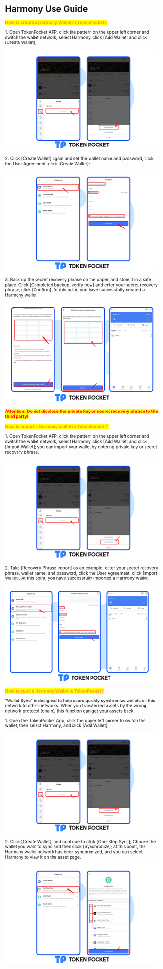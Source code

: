 # Harmony Use Guide

<mark style="color:orange;">**How to create a Harmony Wallet in TokenPocket?**</mark>

1\. Open TokenPocket APP, click the pattern on the upper left corner and switch the wallet network, select Harmony, click \[Add Wallet] and click \[Create Wallet];

![](<../../.gitbook/assets/Group 18932.png>)

2\. Click \[Create Wallet] again and set the wallet name and password, click the User Agreement, click \[Create Wallet];

![](<../../.gitbook/assets/Group 18933.png>)

3\. Back up the secret recovery phrase on the paper, and store it in a safe place. Click \[Completed backup, verify now] and enter your secret recovery phrase, click \[Confirm]. At this point, you have successfully created a Harmony wallet.

![](<../../.gitbook/assets/Group 18934.png>)

<mark style="color:red;">**Attention: Do not disclose the private key or secret recovery phrase to the third party!**</mark>

<mark style="color:orange;">**How to import a Harmony wallet in TokenPocket？**</mark>

1\. Open TokenPocket APP, click the pattern on the upper left corner and switch the wallet network, select Harmony, click \[Add Wallet] and click \[Import Wallet]; you can import your wallet by entering private key or secret recovery phrase.

![](<../../.gitbook/assets/Group 18935.png>)

2\. Take \[Recovery Phrase import] as an example, enter your secret recovery phrase, wallet name, and password, click the User Agreement, click \[Import Wallet]. At this point, you have successfully imported a Harmony wallet.

![](<../../.gitbook/assets/Group 18936.png>)

<mark style="color:orange;">**How to sync a Harmony Wallet in TokenPocket?**</mark>

"Wallet Sync" is designed to help users quickly synchronize wallets on this network to other networks. When you transferred assets by the wrong network protocol (chain), this function can get your assets back.

&#x20;

1\. Open the TokenPocket App, click the upper left corner to switch the wallet, then select Harmony, and click \[Add Wallet];

![](<../../.gitbook/assets/Group 18937.png>)

2\. Click \[Create Wallet], and continue to click \[One-Step Sync]; Choose the wallet you want to sync and then click \[Synchronize]; at this point, the Harmony wallet network has been synchronized, and you can select Harmony to view it on the asset page.

![](<../../.gitbook/assets/Group 18938.png>)

